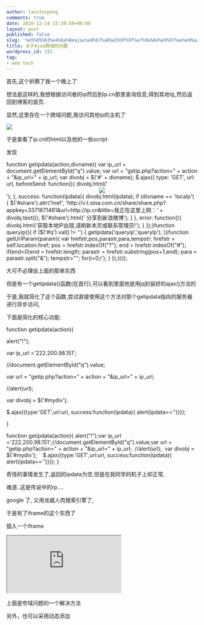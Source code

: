 ```yaml
---
author: lanstonpeng
comments: true
date: 2010-12-14 15:39:58+00:00
layout: post
published: false
slug: '%e5%85%b3%e4%ba%8eajax%e8%b7%a8%e5%9f%9f%e7%9a%84%e9%97%ae%e9%a2%98'
title: 关于Ajax跨域的问题
wordpress_id: 152
tag:
- web tech
---
```


首先,这个折腾了我一个晚上了

想法是这样的,我想根据访问者的ip然后到ip.cn那里查询信息,得到其地址,然后返回到博客的首页.

显然,这里存在一个跨域问题,我访问其他ip的主机了

![](http://www.lanstonpeng.tk/files/2010/12/Screenshot-15.png-300x193.png)

于是查看了ip.cn的html以及他的一些script

发现

<!-- more -->function getipdata(action,divname){	var ip_url = document.getElementById("q").value;	var url = "getip.php?action=" + action + "&ip_url=" + ip_url; var divobj = $('#' + divname); $.ajax({ type: 'GET', url: url, beforeSend: function(){ divobj.html('<div align="center"><img src="img/loading.gif" /></div>'); }, success: function(ipdata){ divobj.html(ipdata); if (divname == 'locaIp') {	 $('#share').attr('href', 'http://v.t.sina.com.cn/share/share.php?appkey=3371671481&url=http://ip.cn&title=我正在这里上网：' + divobj.text());	 $('#share').html(' 分享到新浪微博');	 } }, error: function(){ divobj.html('获取本地IP出错,请刷新本页或联系管理员!'); } });}function queryip(){ if ($('#q').val() != '') { getipdata('queryip','queryIp'); }}function getUrlParam(param){ var hrefstr,pos,parastr,para,tempstr;	hrefstr = self.location.href;	pos = hrefstr.indexOf("?");	end = hrefstr.indexOf("#");	if(end<0)end = hrefstr.length;	parastr = hrefstr.substring(pos+1,end);	para = parastr.split("&");	tempstr="";	for(i=0;i<para.length;i++){ tempstr = para[i];	 pos = tempstr.indexOf("=");	 if(tempstr.substring(0,pos) ==param){	 return tempstr.substring(pos+1);	 }	}	return null;}$(document).ready(function(){	$('#q').focus();	var _ip;	if ((_ip = getUrlParam('ip')) != null) {	 $('#q').val(_ip);	 queryip(); }});(function(){ /* bind event */ $('#q').keydown(function(e){ if (e.keyCode == 13) { queryip(); } }); /* query ip */ getipdata('getip', 'locaIp'); /* load banner */ $.ajax({ type: 'GET', url: 'getbanner.php', success: function(banner){ $('#b').append('<img src="' + banner + '" />'); } });})();

大可不必理会上面的那串东西

但是有一个getipdata()函数(在首行),可以看到里面他是用jq封装好的ajax()方法的

于是,我就简化了这个函数,尝试直接使用这个方法对那个getipdata指向的服务器进行异步访问,

下面是简化的核心功能:


function getipdata(action){




alert("!");




var ip_url ='222.200.98.151';




//document.getElementById("q").value;




var url = "getip.php?action=" + action + "&ip_url=" + ip_url;




//alert(url);




var divobj = $('#mydiv');




$.ajax({type:'GET',url:url, success:function(ipdata){ alert(ipdata=='')}});




}


function getipdata(action){	alert("!");var ip_url ='222.200.98.151';//document.getElementById("q").value;var url = "getip.php?action=" + action + "&ip_url=" + ip_url;  //alert(url);  var divobj = $('#mydiv');    $.ajax({type:'GET',url:url, success:function(ipdata){ alert(ipdata=='')}});
}

奇怪的事情发生了,返回的ipdata为空,但是在我同学的机子上却正常,

难道..这是传说中的rp....

google 了, 又用龙威人肉搜索引擎了,

于是有了iframe的这个东西了

插入一个iframe

<iframe id="myf" src="http://www.ip.cn/ip=8.8.8.8" ></iframe>

上面是夸域问题的一个解决方法

另外，也可以采用动态添加<script>的方法
